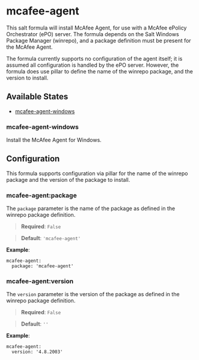 # mcafee-agent

This salt formula will install McAfee Agent, for use with a McAfee ePolicy
Orchestrator (ePO) server. The formula depends on the Salt Windows Package
Manager (winrepo), and a package definition must be present for the McAfee
Agent.

The formula currently supports no configuration of the agent itself; it is
assumed all configuration is handled by the ePO server. However, the formula
does use pillar to define the name of the winrepo package, and the version to
install.


## Available States

- [mcafee-agent-windows](#mcafee-agent-windows)


### mcafee-agent-windows

Install the McAfee Agent for Windows.


## Configuration

This formula supports configuration via pillar for the name of the winrepo
package and the version of the package to install.


### mcafee-agent:package

The `package` parameter is the name of the package as defined in the winrepo
package definition.

>**Required**: `False`

>**Default**: `'mcafee-agent'`

**Example**:

```
mcafee-agent:
  package: 'mcafee-agent'
```


### mcafee-agent:version

The `version` parameter is the version of the package as defined in the
winrepo package definition.

>**Required**: `False`

>**Default**: `''`

**Example**:

```
mcafee-agent:
  version: '4.8.2003'
```
